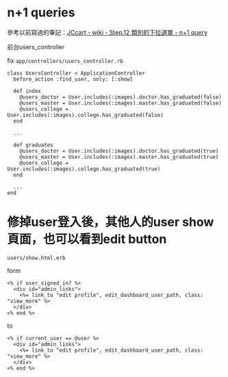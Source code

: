 # n+1 queries

參考以前寫過的筆記：[JCcart - wiki - Step.12 類別的下拉選單 - n+1 query](https://github.com/NickWarm/jccart/wiki/Step.12--類別的下拉選單#n1-query)

前台users_controller

fix `app/controllers/users_controller.rb`

```
class UsersController < ApplicationController
  before_action :find_user, only: [:show]

  def index
    @users_doctor = User.includes(:images).doctor.has_graduated(false)
    @users_master = User.includes(:images).master.has_graduated(false)
    @users_college = User.includes(:images).college.has_graduated(false)
  end

  ...

  def graduates
    @users_doctor = User.includes(:images).doctor.has_graduated(true)
    @users_master = User.includes(:images).master.has_graduated(true)
    @users_college = User.includes(:images).college.has_graduated(true)
  end

  ...
end
```




# 修掉user登入後，其他人的user show頁面，也可以看到edit button

`users/show.html.erb`

form

```
<% if user_signed_in? %>
  <div id="admin_links">
    <%= link_to "edit profile", edit_dashboard_user_path, class: "view_more" %>
  </div>
<% end %>
```

to

```
<% if current_user == @user %>
  <div id="admin_links">
    <%= link_to "edit profile", edit_dashboard_user_path, class: "view_more" %>
  </div>
<% end %>
```
